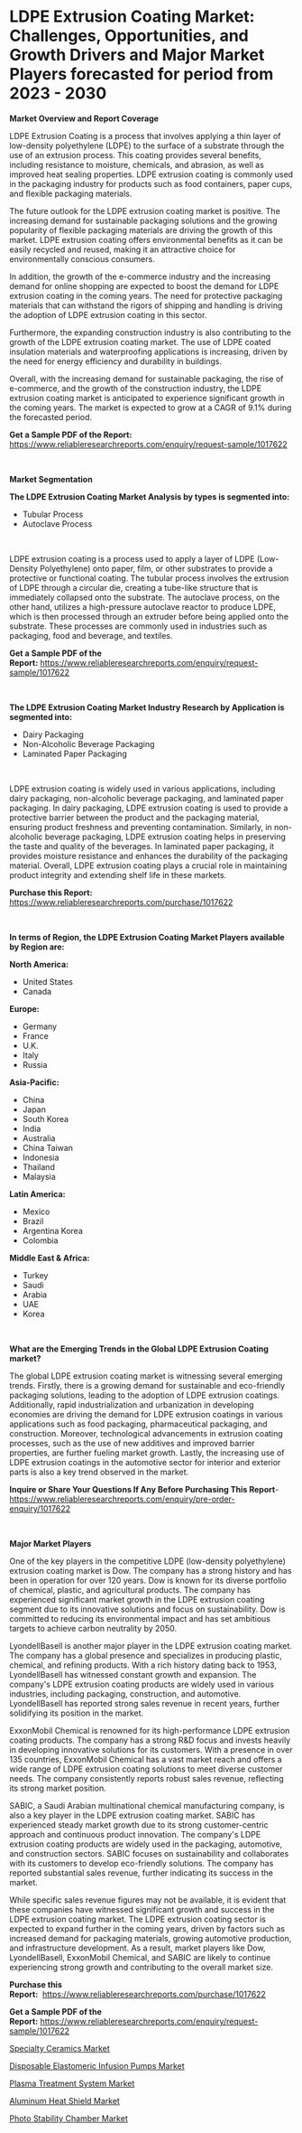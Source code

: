 <p><h1>LDPE Extrusion Coating Market: Challenges, Opportunities, and Growth Drivers and Major Market Players forecasted for period from 2023 - 2030</h1></p><p><strong>Market Overview and Report Coverage</strong></p>
<p><p>LDPE Extrusion Coating is a process that involves applying a thin layer of low-density polyethylene (LDPE) to the surface of a substrate through the use of an extrusion process. This coating provides several benefits, including resistance to moisture, chemicals, and abrasion, as well as improved heat sealing properties. LDPE extrusion coating is commonly used in the packaging industry for products such as food containers, paper cups, and flexible packaging materials.</p><p>The future outlook for the LDPE extrusion coating market is positive. The increasing demand for sustainable packaging solutions and the growing popularity of flexible packaging materials are driving the growth of this market. LDPE extrusion coating offers environmental benefits as it can be easily recycled and reused, making it an attractive choice for environmentally conscious consumers.</p><p>In addition, the growth of the e-commerce industry and the increasing demand for online shopping are expected to boost the demand for LDPE extrusion coating in the coming years. The need for protective packaging materials that can withstand the rigors of shipping and handling is driving the adoption of LDPE extrusion coating in this sector.</p><p>Furthermore, the expanding construction industry is also contributing to the growth of the LDPE extrusion coating market. The use of LDPE coated insulation materials and waterproofing applications is increasing, driven by the need for energy efficiency and durability in buildings.</p><p>Overall, with the increasing demand for sustainable packaging, the rise of e-commerce, and the growth of the construction industry, the LDPE extrusion coating market is anticipated to experience significant growth in the coming years. The market is expected to grow at a CAGR of 9.1% during the forecasted period.</p></p>
<p><strong>Get a Sample PDF of the Report:</strong> <a href="https://www.reliableresearchreports.com/enquiry/request-sample/1017622">https://www.reliableresearchreports.com/enquiry/request-sample/1017622</a></p>
<p>&nbsp;</p>
<p><strong>Market Segmentation</strong></p>
<p><strong>The LDPE Extrusion Coating Market Analysis by types is segmented into:</strong></p>
<p><ul><li>Tubular Process</li><li>Autoclave Process</li></ul></p>
<p>&nbsp;</p>
<p><p>LDPE extrusion coating is a process used to apply a layer of LDPE (Low-Density Polyethylene) onto paper, film, or other substrates to provide a protective or functional coating. The tubular process involves the extrusion of LDPE through a circular die, creating a tube-like structure that is immediately collapsed onto the substrate. The autoclave process, on the other hand, utilizes a high-pressure autoclave reactor to produce LDPE, which is then processed through an extruder before being applied onto the substrate. These processes are commonly used in industries such as packaging, food and beverage, and textiles.</p></p>
<p><strong>Get a Sample PDF of the Report:</strong>&nbsp;<a href="https://www.reliableresearchreports.com/enquiry/request-sample/1017622">https://www.reliableresearchreports.com/enquiry/request-sample/1017622</a></p>
<p>&nbsp;</p>
<p><strong>The LDPE Extrusion Coating Market Industry Research by Application is segmented into:</strong></p>
<p><ul><li>Dairy Packaging</li><li>Non-Alcoholic Beverage Packaging</li><li>Laminated Paper Packaging</li></ul></p>
<p>&nbsp;</p>
<p><p>LDPE extrusion coating is widely used in various applications, including dairy packaging, non-alcoholic beverage packaging, and laminated paper packaging. In dairy packaging, LDPE extrusion coating is used to provide a protective barrier between the product and the packaging material, ensuring product freshness and preventing contamination. Similarly, in non-alcoholic beverage packaging, LDPE extrusion coating helps in preserving the taste and quality of the beverages. In laminated paper packaging, it provides moisture resistance and enhances the durability of the packaging material. Overall, LDPE extrusion coating plays a crucial role in maintaining product integrity and extending shelf life in these markets.</p></p>
<p><strong>Purchase this Report:</strong>&nbsp; <a href="https://www.reliableresearchreports.com/purchase/1017622">https://www.reliableresearchreports.com/purchase/1017622</a></p>
<p>&nbsp;</p>
<p><strong>In terms of Region, the LDPE Extrusion Coating Market Players available by Region are:</strong></p>
<p>
    <p> <strong> North America: </strong>
        <ul>
            <li>United States</li>
            <li>Canada</li>
        </ul>
        </p> 
    <p> <strong> Europe: </strong>
        <ul>
            <li>Germany</li>
            <li>France</li>
            <li>U.K.</li>
            <li>Italy</li>
            <li>Russia</li>
        </ul>
        </p> 
    <p> <strong> Asia-Pacific: </strong>
        <ul>
            <li>China</li>
            <li>Japan</li>
            <li>South Korea</li>
            <li>India</li>
            <li>Australia</li>
            <li>China Taiwan</li>
            <li>Indonesia</li>
            <li>Thailand</li>
            <li>Malaysia</li>
        </ul>
        </p> 
    <p> <strong> Latin America: </strong>
        <ul>
            <li>Mexico</li>
            <li>Brazil</li>
            <li>Argentina Korea</li>
            <li>Colombia</li>
        </ul>
        </p> 
    <p> <strong> Middle East & Africa: </strong>
        <ul>
            <li>Turkey</li>
            <li>Saudi</li>
            <li>Arabia</li>
            <li>UAE</li>
            <li>Korea</li>
        </ul>
    </p>
    </p>
<p>&nbsp;</p>
<p><strong>What are the Emerging Trends in the Global LDPE Extrusion Coating market?</strong></p>
<p><p>The global LDPE extrusion coating market is witnessing several emerging trends. Firstly, there is a growing demand for sustainable and eco-friendly packaging solutions, leading to the adoption of LDPE extrusion coatings. Additionally, rapid industrialization and urbanization in developing economies are driving the demand for LDPE extrusion coatings in various applications such as food packaging, pharmaceutical packaging, and construction. Moreover, technological advancements in extrusion coating processes, such as the use of new additives and improved barrier properties, are further fueling market growth. Lastly, the increasing use of LDPE extrusion coatings in the automotive sector for interior and exterior parts is also a key trend observed in the market.</p></p>
<p><strong>Inquire or Share Your Questions If Any Before Purchasing This Report</strong>- <a href="https://www.reliableresearchreports.com/enquiry/pre-order-enquiry/1017622">https://www.reliableresearchreports.com/enquiry/pre-order-enquiry/1017622</a></p>
<p>&nbsp;</p>
<p><strong>Major Market Players</strong></p>
<p><p>One of the key players in the competitive LDPE (low-density polyethylene) extrusion coating market is Dow. The company has a strong history and has been in operation for over 120 years. Dow is known for its diverse portfolio of chemical, plastic, and agricultural products. The company has experienced significant market growth in the LDPE extrusion coating segment due to its innovative solutions and focus on sustainability. Dow is committed to reducing its environmental impact and has set ambitious targets to achieve carbon neutrality by 2050.</p><p>LyondellBasell is another major player in the LDPE extrusion coating market. The company has a global presence and specializes in producing plastic, chemical, and refining products. With a rich history dating back to 1953, LyondellBasell has witnessed constant growth and expansion. The company's LDPE extrusion coating products are widely used in various industries, including packaging, construction, and automotive. LyondellBasell has reported strong sales revenue in recent years, further solidifying its position in the market.</p><p>ExxonMobil Chemical is renowned for its high-performance LDPE extrusion coating products. The company has a strong R&D focus and invests heavily in developing innovative solutions for its customers. With a presence in over 135 countries, ExxonMobil Chemical has a vast market reach and offers a wide range of LDPE extrusion coating solutions to meet diverse customer needs. The company consistently reports robust sales revenue, reflecting its strong market position.</p><p>SABIC, a Saudi Arabian multinational chemical manufacturing company, is also a key player in the LDPE extrusion coating market. SABIC has experienced steady market growth due to its strong customer-centric approach and continuous product innovation. The company's LDPE extrusion coating products are widely used in the packaging, automotive, and construction sectors. SABIC focuses on sustainability and collaborates with its customers to develop eco-friendly solutions. The company has reported substantial sales revenue, further indicating its success in the market.</p><p>While specific sales revenue figures may not be available, it is evident that these companies have witnessed significant growth and success in the LDPE extrusion coating market. The LDPE extrusion coating sector is expected to expand further in the coming years, driven by factors such as increased demand for packaging materials, growing automotive production, and infrastructure development. As a result, market players like Dow, LyondellBasell, ExxonMobil Chemical, and SABIC are likely to continue experiencing strong growth and contributing to the overall market size.</p></p>
<p><strong>Purchase this Report:</strong>&nbsp;&nbsp;<a href="https://www.reliableresearchreports.com/purchase/1017622">https://www.reliableresearchreports.com/purchase/1017622</a></p>
<p></p>
<p><strong>Get a Sample PDF of the Report:</strong>&nbsp;<a href="https://www.reliableresearchreports.com/enquiry/request-sample/1017622">https://www.reliableresearchreports.com/enquiry/request-sample/1017622</a></p>
<p><p><a href="https://www.linkedin.com/pulse/specialty-ceramics-market-size-growth-forecast-from-2023-zjocc/">Specialty Ceramics Market</a></p><p><a href="https://www.reportprime.com/disposable-elastomeric-infusion-pumps-r9585">Disposable Elastomeric Infusion Pumps Market</a></p><p><a href="https://medium.com/@noewwade60/plasma-treatment-system-market-size-growth-forecast-2023-2030-b3693c522562">Plasma Treatment System Market</a></p><p><a href="https://www.linkedin.com/pulse/aluminum-heat-shield-market-size-share-global-analysis-u1mhc/">Aluminum Heat Shield Market</a></p><p><a href="https://medium.com/@wadeodinnn745/photo-stability-chamber-market-size-growth-forecast-2023-2030-14cfb5a6302b">Photo Stability Chamber Market</a></p></p>